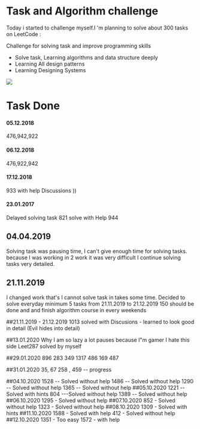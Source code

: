 # Task and Algorithm challenge

Today i started  to challenge myself.I 'm planning to solve about 300 tasks 
on LeetCode :

Challenge for solving task and improve programming skills

  - Solve task, Learning algorithms and data structure deeply
  - Learning All design patterns 
  - Learning Designing Systems
  
  
  ![](https://uwaterloo.ca/student-success/sites/ca.student-success/files/styles/body-500px-wide/public/uploads/images/hey-you-can-do-it_0.jpg?itok=2fwm2cXZ)
  
# Task Done 
#### 05.12.2018
 476,942,922
#### 06.12.2018
 476,922,942
#### 17.12.2018
 933 with help Discussions  ))
####  23.01.2017 
 Delayed solving task 
 821 solve with Help
 944

## 04.04.2019 

Solving task was pausing time, 
I can't give enough time for solving tasks.  
because I was working in 2 work it was very difficult I 
continue solving tasks very detailed.

## 21.11.2019 
I changed work that's I cannot solve task in takes some time.
Decided to solve everyday minimum 5 tasks 
from 21.11.2019  to 21.12.2019 150 should be done and and finish 
algorithm course in every weekends 

##21.11.2019 - 21.12.2019
1013 solved with Discusions  - learned to look good in detail (Evil hides into detail)

##13.01.2020 
Why I am so lazy a lot pauses because I"m gamer I hate this side 
Leet287 solved by myself

##29.01.2020
896 283 349 1317 486 169 487


##31.01.2020
35, 67 258 , 459 -- progress

##04.10.2020
1528 -- Solved without help
1486 -- Solved without help
1290 -- Solved without help
1365 -- Solved without help
##05.10.2020
1221 -- Solved with hints
804 ---Solved without help
1389 -- Solved without help
##06.10.2020
1295 - Solved without help
##07.10.2020
852 - Solved without help
1323 - Solved without help
##08.10.2020
1309 - Solved with hints
##11.10.2020
1588 - Solved with help
412 - Solved without help
##12.10.2020
1351 - Too easy
1572 - with help

